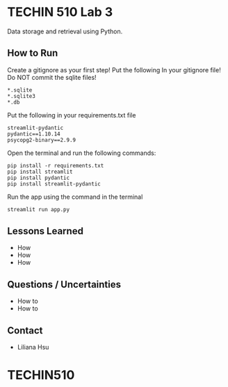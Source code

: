 # TECHIN 510 Lab 3

Data storage and retrieval using Python.

## How to Run
Create a gitignore as your first step! Put the following In your   gitignore file! Do NOT commit the sqlite files!
```
*.sqlite
*.sqlite3
*.db
```

Put the following in your requirements.txt file
```
streamlit-pydantic
pydantic==1.10.14
psycopg2-binary==2.9.9
```

Open the terminal and run the following commands:
```    
pip install -r requirements.txt 
pip install streamlit
pip install pydantic
pip install streamlit-pydantic
```

Run the app using the command in the terminal
```bash
streamlit run app.py
```

## Lessons Learned

- How 
- How 
- How 

## Questions / Uncertainties

- How to 
- How to 


## Contact

- Liliana Hsu
# TECHIN510
